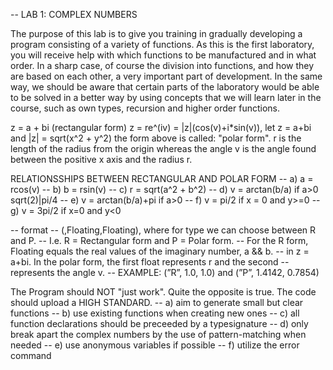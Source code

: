 -- LAB 1: COMPLEX NUMBERS

The purpose of this lab is to give you training in gradually developing a program
consisting of a variety of functions. As this is the first laboratory, you will receive help
with which functions to be manufactured and in what order. In a sharp case, of course
the division into functions, and how they are based on each other, a very important part of
development. In the same way, we should be aware that certain parts of the laboratory would
be able to be solved in a better way by using concepts that we will learn later in
the course, such as own types, recursion and higher order functions. 

z = a + bi (rectangular form)
   z = re^(iv) = |z|(cos(v)+i*sin(v)), let z = a+bi and |z| = sqrt(x^2 + y^2)
   the form above is called: "polar form". r is the length of the radius from the 
   origin whereas the angle v is the angle found between the positive x axis
   and the radius r. 


RELATIONSSHIPS BETWEEN RECTANGULAR AND POLAR FORM
-- a) a = rcos(v)
-- b) b = rsin(v)
-- c) r = sqrt(a^2 + b^2)
-- d) v = arctan(b/a) if a>0 sqrt(2)|pi/4
-- e) v = arctan(b/a)+pi if a>0
-- f) v = pi/2 if x = 0 and y>=0
-- g) v = 3pi/2 if x=0 and y<0

-- format
-- (<type>,Floating,Floating), where for type we can choose between R and P.
-- I.e. R = Rectangular form and P = Polar form. 
-- For the R form, Floating equals the real values of the imaginary number, a && b.
-- in z = a+bi. In the polar form, the first float represents r and the second 
-- represents the angle v.
-- EXAMPLE: (”R”, 1.0, 1.0) and (”P”, 1.4142, 0.7854)

The Program should NOT "just work". 
Quite the opposite is true. The code should upload a HIGH STANDARD.
-- a) aim to generate small but clear functions
-- b) use existing functions when creating new ones
-- c) all function declarations should be preceeded by a typesignature
-- d) only break apart the complex numbers by the use of pattern-matching when needed
-- e) use anonymous variables if possible
-- f) utilize the error command